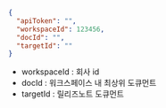 ```json
{
  "apiToken": "",
  "workspaceId": 123456, 
  "docId": "",
  "targetId": ""
}
```

- workspaceId : 회사 id
- docId : 워크스페이스 내 최상위 도큐먼트
- targetId : 릴리즈노트 도큐먼트